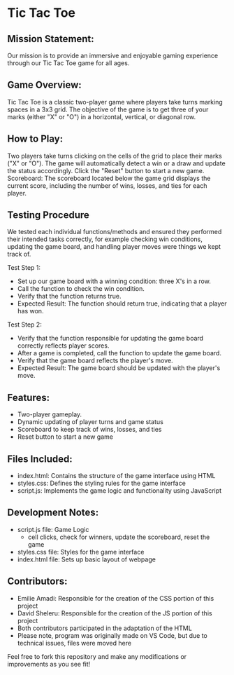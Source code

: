 # Tic Tac Toe

## Mission Statement: 
Our mission is to provide an immersive and enjoyable gaming experience through our Tic Tac Toe game for all ages. 

## Game Overview:
Tic Tac Toe is a classic two-player game where players take turns marking spaces in a 3x3 grid. The objective of the game is to get three of your marks (either "X" or "O") in a horizontal, vertical, or diagonal row.

## How to Play:
Two players take turns clicking on the cells of the grid to place their marks ("X" or "O"). The game will automatically detect a win or a draw and update the status accordingly. Click the "Reset" button to start a new game.
Scoreboard: The scoreboard located below the game grid displays the current score, including the number of wins, losses, and ties for each player.

## Testing Procedure
We tested each individual functions/methods and ensured they performed their intended tasks correctly, for example checking win conditions, updating the game board, and handling player moves were things we kept track of.

Test Step 1:
* Set up our game board with a winning condition: three X's in a row.
* Call the function to check the win condition.
* Verify that the function returns true.
* Expected Result: The function should return true, indicating that a player has won.

Test Step 2:
* Verify that the function responsible for updating the game board correctly reflects player scores.
* After a game is completed, call the function to update the game board.
* Verify that the game board reflects the player's move.
* Expected Result: The game board should be updated with the player's move.


## Features:
* Two-player gameplay.
* Dynamic updating of player turns and game status
* Scoreboard to keep track of wins, losses, and ties
* Reset button to start a new game

## Files Included:
* index.html: Contains the structure of the game interface using HTML
* styles.css: Defines the styling rules for the game interface
* script.js: Implements the game logic and functionality using JavaScript

## Development Notes:
* script.js file: Game Logic 
    - cell clicks, check for winners, update the scoreboard, reset the game
* styles.css file: Styles for the game interface
* index.html file: Sets up basic layout of webpage

## Contributors: 
* Emilie Amadi: Responsible for the creation of the CSS portion of this project
* David Sheleru: Responsible for the creation of the JS portion of this project
* Both contributors participated in the adaptation of the HTML
* Please note, program was originally made on VS Code, but due to technical issues, files were moved here

Feel free to fork this repository and make any modifications or improvements as you see fit! 
